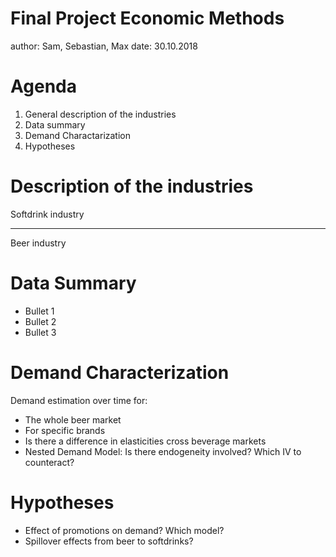 Final Project Economic Methods 
========================================================
author: Sam, Sebastian, Max
date: 30.10.2018



Agenda
========================================================

1. General description of the industries
2. Data summary
3. Demand Charactarization
4. Hypotheses

Description of the industries
========================================================

Softdrink industry
***
Beer industry


Data Summary
========================================================
- Bullet 1
- Bullet 2
- Bullet 3


Demand Characterization
========================================================
Demand estimation over time for:
- The whole beer market
- For specific brands
- Is there a difference in elasticities cross beverage markets
- Nested Demand Model:
    Is there endogeneity involved?
    Which IV to counteract?


Hypotheses
========================================================
- Effect of promotions on demand? Which model?
- Spillover effects from beer to softdrinks?




